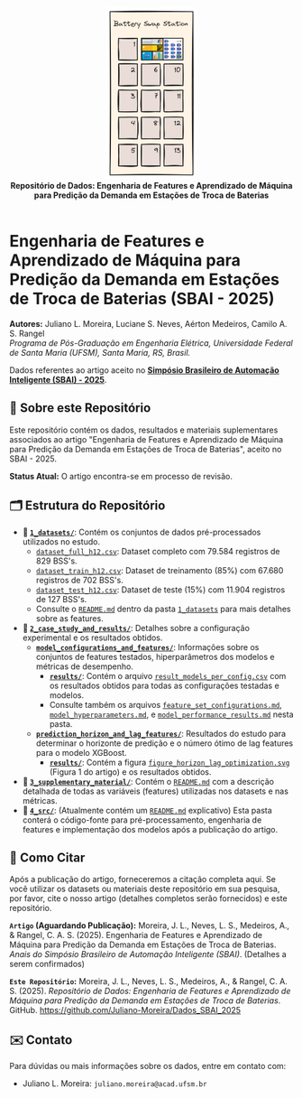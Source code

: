 <div align="center">
  <img src=".github/img/swap_station.png" alt="Swap Station Icon" style="width: 32%; ">
  <br>
  <strong>Repositório de Dados: Engenharia de Features e Aprendizado de Máquina para Predição da Demanda em Estações de Troca de Baterias</strong>
</div>

<br>

# Engenharia de Features e Aprendizado de Máquina para Predição da Demanda em Estações de Troca de Baterias (SBAI - 2025)

**Autores:** Juliano L. Moreira, Luciane S. Neves, Aérton Medeiros, Camilo A. S. Rangel  
*Programa de Pós-Graduação em Engenharia Elétrica, Universidade Federal de Santa Maria (UFSM), Santa Maria, RS, Brasil.*

Dados referentes ao artigo aceito no **[Simpósio Brasileiro de Automação Inteligente (SBAI) - 2025](https://sbai.ufsj.edu.br)**.



## 🛵 Sobre este Repositório

Este repositório contém os dados, resultados e materiais suplementares associados ao artigo "Engenharia de Features e Aprendizado de Máquina para Predição da Demanda em Estações de Troca de Baterias", aceito no SBAI - 2025.

**Status Atual:** O artigo encontra-se em processo de revisão.

## 🗂️ Estrutura do Repositório

* **📂 [`1_datasets/`](./1_datasets/)**: Contém os conjuntos de dados pré-processados utilizados no estudo.
    * [`dataset_full_h12.csv`](./1_datasets/dataset_full_h12.csv): Dataset completo com 79.584 registros de 829 BSS's.
    * [`dataset_train_h12.csv`](./1_datasets/dataset_train_h12.csv): Dataset de treinamento (85%) com 67.680 registros de 702 BSS's.
    * [`dataset_test_h12.csv`](./1_datasets/dataset_test_h12.csv): Dataset de teste (15%) com 11.904 registros de 127 BSS's.
    * Consulte o [`README.md`](./1_datasets/README.md) dentro da pasta [`1_datasets`](./1_datasets/) para mais detalhes sobre as features.
* **📂 [`2_case_study_and_results/`](./2_case_study_and_results/)**: Detalhes sobre a configuração experimental e os resultados obtidos.
    * **[`model_configurations_and_features/`](./2_case_study_and_results/model_configurations_and_features/)**: Informações sobre os conjuntos de features testados, hiperparâmetros dos modelos e métricas de desempenho.
        * **[`results/`](./2_case_study_and_results/model_configurations_and_features/results/)**: Contém o arquivo [`result_models_per_config.csv`](./2_case_study_and_results/model_configurations_and_features/results/result_models_per_config.csv) com os resultados obtidos para todas as configurações testadas e modelos.
        * Consulte também os arquivos [`feature_set_configurations.md`](./2_case_study_and_results/model_configurations_and_features/feature_set_configurations.md), [`model_hyperparameters.md`](./2_case_study_and_results/model_configurations_and_features/model_hyperparameters.md), e [`model_performance_results.md`](./2_case_study_and_results/model_configurations_and_features/model_performance_results.md) nesta pasta.
    * **[`prediction_horizon_and_lag_features/`](./2_case_study_and_results/prediction_horizon_and_lag_features/)**: Resultados do estudo para determinar o horizonte de predição e o número ótimo de lag features para o modelo XGBoost.
        * **[`results/`](./2_case_study_and_results/prediction_horizon_and_lag_features/results/)**: Contém a figura [`figure_horizon_lag_optimization.svg`](./2_case_study_and_results/prediction_horizon_and_lag_features/results/figure_horizon_lag_optimization.svg) (Figura 1 do artigo) e os resultados obtidos.
* **📂 [`3_supplementary_material/`](./3_supplementary_material/)**: Contém o [`README.md`](./3_supplementary_material/README.md) com a descrição detalhada de todas as variáveis (features) utilizadas nos datasets e nas métricas.
* **📂 [`4_src/`](./4_src/)**: (Atualmente contém um [`README.md`](./4_src/README.md) explicativo) Esta pasta conterá o código-fonte para pré-processamento, engenharia de features e implementação dos modelos após a publicação do artigo.


## 💬 Como Citar
Após a publicação do artigo, forneceremos a citação completa aqui.
Se você utilizar os datasets ou materiais deste repositório em sua pesquisa, por favor, cite o nosso artigo (detalhes completos serão fornecidos) e este repositório.

**``Artigo`` (Aguardando Publicação):**
Moreira, J. L., Neves, L. S., Medeiros, A., & Rangel, C. A. S. (2025). Engenharia de Features e Aprendizado de Máquina para Predição da Demanda em Estações de Troca de Baterias. *Anais do Simpósio Brasileiro de Automação Inteligente (SBAI)*. (Detalhes a serem confirmados)

**``Este Repositório``:**
Moreira, J. L., Neves, L. S., Medeiros, A., & Rangel, C. A. S. (2025). *Repositório de Dados: Engenharia de Features e Aprendizado de Máquina para Predição da Demanda em Estações de Troca de Baterias*. GitHub. https://github.com/Juliano-Moreira/Dados_SBAI_2025

## ✉️ Contato
Para dúvidas ou mais informações sobre os dados, entre em contato com:
* Juliano L. Moreira: `juliano.moreira@acad.ufsm.br`